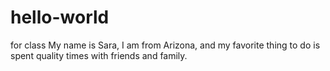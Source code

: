 # hello-world
for class
My name is Sara, I am from Arizona, and my favorite thing to do is spent quality times with friends and family.
